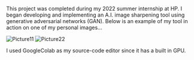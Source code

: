 This project was completed during my 2022 summer internship at HP. I began developing and implementing an A.I. image sharpening tool using generative adversarial networks (GAN). Below is an example of my tool in action on one of my personal images...


![Picture11](https://user-images.githubusercontent.com/97072661/183763752-26838eb6-bf97-4869-bfa1-345a80e56d77.jpg)
![Picture22](https://user-images.githubusercontent.com/97072661/183763140-0fee33f0-12d2-4a16-a354-ba0f3c6d51d2.jpg)

I used GoogleColab as my source-code editor since it has a built in GPU.
